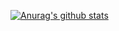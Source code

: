 [![Anurag's github stats](https://github-readme-stats.vercel.app/api?NakaYou=anuraghazra)](https://github.com/anuraghazra/github-readme-stats)